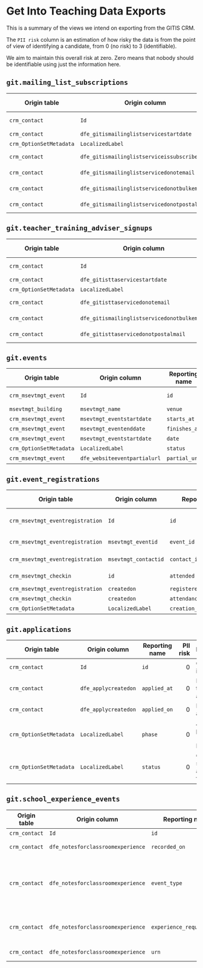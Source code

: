 # Get Into Teaching Data Exports

This is a summary of the views we intend on exporting from the GITIS CRM.

The `PII risk` column is an estimation of how risky the data is from the point of view of identifying a candidate, from 0 (no risk) to 3 (identifiable).

We aim to maintain this overall risk at zero. Zero means that nobody should be identifiable using just the information here.

## `git.mailing_list_subscriptions`

| Origin table            | Origin column                                | Reporting name             | PII risk  | Description        | Type             |
| ------------            | -------------                                | --------------             | --------: | ------             | ----             |
| `crm_contact`           | `Id`                                         | `id`                       | 0         | Contact identifier | `uuid`           |
| `crm_contact`           | `dfe_gitismailinglistservicestartdate`       | `subscribed_at`            | 0         |                    | `smalldatetime`  |
| `crm_OptionSetMetadata` | `LocalizedLabel`                             | `subscription_channel`     | 0         |                    | `varchar`        |
| `crm_contact`           | `dfe_gitismailinglistserviceissubscriber`    | `still_subscribed`         | 0         |                    | `varchar` yes/no |
| `crm_contact`           | `dfe_gitismailinglistservicedonotemail`      | `opted_out_of_all_emails`  | 0         |                    | `varchar` yes/no |
| `crm_contact`           | `dfe_gitismailinglistservicedonotbulkemail`  | `opted_out_of_bulk_emails` | 0         |                    | `varchar` yes/no |
| `crm_contact`           | `dfe_gitismailinglistservicedonotpostalmail` | `opted_out_of_post`        | 0         |                    | `varchar` yes/no |

## `git.teacher_training_adviser_signups`

| Origin table            | Origin column                               | Reporting name             | PII risk  | Description        | Type             |
| ------------            | -------------                               | --------------             | --------: | ------             | ----             |
| `crm_contact`           | `Id`                                        | `id`                       | 0         | Contact identifier | `uuid`           |
| `crm_contact`           | `dfe_gitisttaservicestartdate`              | `signed_up_at`             | 0         |                    | `smalldatetime`  |
| `crm_OptionSetMetadata` | `LocalizedLabel`                            | `subscribed_at`            | 0         |                    | `smalldatetime`  |
| `crm_contact`           | `dfe_gitisttaservicedonotemail`             | `opted_out_of_all_emails`  | 0         |                    | `varchar` yes/no |
| `crm_contact`           | `dfe_gitismailinglistservicedonotbulkemail` | `opted_out_of_bulk_emails` | 0         |                    | `varchar` yes/no |
| `crm_contact`           | `dfe_gitisttaservicedonotpostalmail`        | `opted_out_of_post`        | 0         |                    | `varchar` yes/no |


## `git.events`

| Origin table            | Origin column                | Reporting name | PII risk  | Description      | Type            |
| ------------            | -------------                | -------------- | --------: | ------           | ----            |
| `crm_msevtmgt_event`    | `Id`                         | `id`           | 0         | Event identifier | `uuid`          |
| `msevtmgt_building`     | `msevtmgt_name`              | `venue`        | 0         |                  | `varchar`       |
| `crm_msevtmgt_event`    | `msevtmgt_eventstartdate`    | `starts_at`    | 0         |                  | `smalldatetime` |
| `crm_msevtmgt_event`    | `msevtmgt_eventenddate`      | `finishes_at`  | 0         |                  | `smalldatetime` |
| `crm_msevtmgt_event`    | `msevtmgt_eventstartdate`    | `date`         | 0         |                  | `date`          |
| `crm_OptionSetMetadata` | `LocalizedLabel`             | `status`       | 0         |                  | `varchar`       |
| `crm_msevtmgt_event`    | `dfe_websiteeventpartialurl` | `partial_url`  | 0         |                  | `varchar`       |

## `git.event_registrations`

| Origin table                     | Origin column        | Reporting name            | PII risk  | Description                   | Type                     |
| ------------                     | -------------        | --------------            | --------: | ------                        | ----                     |
| `crm_msevtmgt_eventregistration` | `Id`                 | `id`                      | 0         | Event registration identifier | `uuid`                   |
| `crm_msevtmgt_eventregistration` | `msevtmgt_eventid`   | `event_id`                | 0         | Event identifier              | `uuid`                   |
| `crm_msevtmgt_eventregistration` | `msevtmgt_contactid` | `contact_id`              | 0         | Contact identifier            | `uuid`                   |
| `crm_msevtmgt_checkin`           | `id`                 | `attended`                | 0         |                               | `varchar` yes/no/unknown |
| `crm_msevtmgt_eventregistration` | `createdon`          | `registered_at`           | 0         |                               | `smalldatetime`          |
| `crm_msevtmgt_checkin`           | `createdon`          | `attendance_confirmed_at` | 0         |                               | `smalldatetime`          |
| `crm_OptionSetMetadata`          | `LocalizedLabel`     | `creation_channel`        | 0         |                               | `varchar`                |

## `git.applications`

| Origin table            | Origin column        | Reporting name | PII risk  | Description                             | Type            |
| ------------            | -------------        | -------------- | --------: | ------                                  | ----            |
| `crm_contact`           | `Id`                 | `id`           | 0         | Contact identifier                      | `uuid`          |
| `crm_contact`           | `dfe_applycreatedon` | `applied_at`   | 0         | Date and time applied                   | `smalldatetime` |
| `crm_contact`           | `dfe_applycreatedon` | `applied_on`   | 0         | Date applied                            | `date`          |
| `crm_OptionSetMetadata` | `LocalizedLabel`     | `phase`        | 0         | Application phase (Phase 1, Phase 2)    | `varchar`       |
| `crm_OptionSetMetadata` | `LocalizedLabel`     | `status`       | 0         | Current state of application from Apply | `varchar`       |

## `git.school_experience_events`

| Origin table  | Origin column                     | Reporting name            | PII risk  | Description                                                                            | Type      |
| ------------  | -------------                     | --------------            | --------: | ------                                                                                 | ----      |
| `crm_contact` | `Id`                              | `id`                      | 0         |                                                                                        | `uuid`    |
| `crm_contact` | `dfe_notesforclassroomexperience` | `recorded_on`             | 0         | Date event occurred on                                                                 | `date`    |
| `crm_contact` | `dfe_notesforclassroomexperience` | `event_type`              | 0         | Kind of event (REQUEST, ACCEPTED, CANCELLED, DID NOT ATTEND etc)                       | `varchar` |
| `crm_contact` | `dfe_notesforclassroomexperience` | `experience_requested_on` | 0         | The date the experience is requested for                                               | `date`    |
| `crm_contact` | `dfe_notesforclassroomexperience` | `urn`                     | 0         | The school's [urn](https://www.get-information-schools.service.gov.uk/glossary#ctrl-U) | `integer` |
